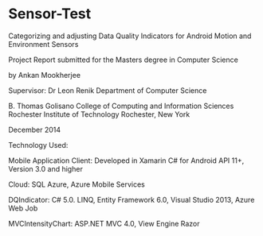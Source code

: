 Sensor-Test
===========

Categorizing and adjusting Data Quality Indicators for Android Motion and Environment Sensors

Project Report submitted for the Masters degree in Computer Science 

by 
Ankan Mookherjee
 
 
 
Supervisor: Dr Leon Renik 
Department of Computer Science 

B. Thomas Golisano College of Computing and Information Sciences Rochester Institute of Technology Rochester, New York
    

December 2014   

Technology Used:

Mobile Application Client: Developed in Xamarin C# for Android API 11+, Version 3.0 and higher

Cloud: SQL Azure, Azure Mobile Services

DQIndicator: C# 5.0. LINQ, Entity Framework 6.0, Visual Studio 2013, Azure Web Job

MVCIntensityChart: ASP.NET MVC 4.0, View Engine Razor

